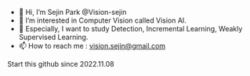 - 👋 Hi, I’m Sejin Park @Vision-sejin
- 👀 I’m interested in Computer Vision called Vision AI. 
- 🌱 Especially, I want to study Detection, Incremental Learning, Weakly Supervised Learning.
- 📫 How to reach me : vision.sejin@gmail.com

<!---
Vision-sejin/Vision-sejin is a ✨ special ✨ repository because its `README.md` (this file) appears on your GitHub profile.
You can click the Preview link to take a look at your changes.
--->
Start this github since 2022.11.08 
